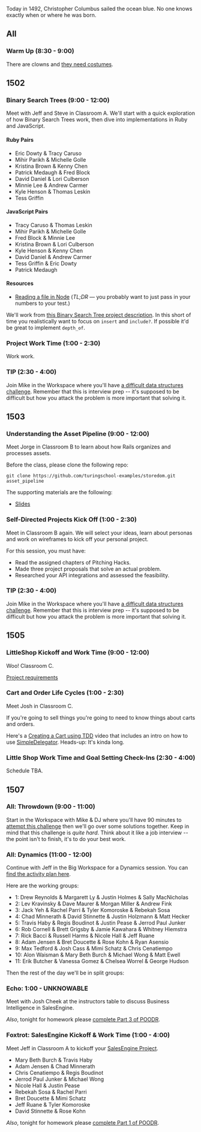 Today in 1492, Christopher Columbus sailed the ocean blue. No one knows exactly when or where he was born.

## All

### Warm Up (8:30 - 9:00)

There are clowns and [they need costumes](http://cl.ly/093a3L3e0h2h).

## 1502

### Binary Search Trees (9:00 - 12:00)

Meet with Jeff and Steve in Classroom A. We'll start with a quick exploration
of how Binary Search Trees work, then dive into implementations in Ruby and JavaScript.

#### Ruby Pairs

* Eric Dowty & Tracy Caruso
* Mihir Parikh & Michelle Golle
* Kristina Brown & Kenny Chen
* Patrick Medaugh & Fred Block
* David Daniel & Lori Culberson
* Minnie Lee & Andrew Carmer
* Kyle Henson & Thomas Leskin
* Tess Griffin

#### JavaScript Pairs

* Tracy Caruso & Thomas Leskin
* Mihir Parikh & Michelle Golle
* Fred Block & Minnie Lee
* Kristina Brown & Lori Culberson
* Kyle Henson & Kenny Chen
* David Daniel & Andrew Carmer
* Tess Griffin & Eric Dowty
* Patrick Medaugh

#### Resources

* [Reading a file in Node](https://gist.github.com/stevekinney/d4299abea06e21153a92) (_TL;DR_ — you probably want to just pass in your numbers to your test.)

We'll work from [this Binary Search Tree project description](https://github.com/JumpstartLab/curriculum/blob/master/source/projects/binary_search_tree.markdown). In this short of time you realistically want to focus on `insert` and `include?`. If possible
it'd be great to implement `depth_of`.

### Project Work Time (1:00 - 2:30)

Work work.

### TIP (2:30 - 4:00)

Join Mike in the Workspace where you'll have [a difficult data structures challenge](https://github.com/turingschool/challenges/blob/master/doubly_linked_circular_list.markdown
). Remember that this is interview prep -- it's supposed to be difficult but how
you attack the problem is more important that solving it.

## 1503

### Understanding the Asset Pipeline (9:00 - 12:00)

Meet Jorge in Classroom B to learn about how Rails organizes and processes assets.

Before the class, please clone the following repo:

```
git clone https://github.com/turingschool-examples/storedom.git asset_pipeline
```

The supporting materials are the following:

* [Slides](https://www.dropbox.com/s/98z19hzeluc5skf/Turing%20-%20Understanding%20the%20Asset%20Pipeline.key?dl=0)

### Self-Directed Projects Kick Off (1:00 - 2:30)

Meet in Classroom B again. We will select your ideas, learn about personas and work on wireframes to kick off your personal project.

For this session, you must have:

* Read the assigned chapters of Pitching Hacks.
* Made three project proposals that solve an actual problem.
* Researched your API integrations and assessed the feasibility.

### TIP (2:30 - 4:00)

Join Mike in the Workspace where you'll have [a difficult data structures challenge](https://github.com/turingschool/challenges/blob/master/doubly_linked_circular_list.markdown
). Remember that this is interview prep -- it's supposed to be difficult but how
you attack the problem is more important that solving it.

## 1505

### LittleShop Kickoff and Work Time (9:00 - 12:00)

Woo! Classroom C.

[Project requirements](https://github.com/turingschool/curriculum/blob/master/source/projects/little_shop.markdown)

### Cart and Order Life Cycles (1:00 - 2:30)

Meet Josh in Classroom C.

If you're going to sell things you're going to need to know things about
carts and orders.

Here's a [Creating a Cart using TDD](https://vimeo.com/135210007) video that includes an intro on how to use [SimpleDelegator](http://ruby-doc.org/stdlib-2.1.5/libdoc/delegate/rdoc/SimpleDelegator.html). Heads-up: It's kinda long.

### Little Shop Work Time and Goal Setting Check-Ins (2:30 - 4:00)

Schedule TBA.


## 1507

### All: Throwdown (9:00 - 11:00)

Start in the Workspace with Mike & DJ where you'll have 90 minutes to
[attempt this challenge](https://github.com/turingschool/challenges/blob/master/doubly_linked_circular_list.markdown) then we'll go over some solutions together. Keep in mind that this challenge is
*quite hard*. Think about it like a job interview -- the point isn't to finish,
it's to do your best work.

### All: Dynamics (11:00 - 12:00)

Continue with Jeff in the Big Workspace for a Dynamics session. You can
[find the activity plan here](https://github.com/turingschool/dynamics/blob/master/drive.markdown).

Here are the working groups:

* 1: Drew Reynolds & Margarett Ly & Justin Holmes & Sally MacNicholas
* 2: Lev Kravinsky & Dave Maurer & Morgan Miller & Andrew Fink
* 3: Jack Yeh & Rachel Parri & Tyler Komoroske & Rebekah Sosa
* 4: Chad Minnerath & David Stinnette & Justin Holzmann & Matt Hecker
* 5: Travis Haby & Regis Boudinot & Justin Pease & Jerrod Paul Junker
* 6: Rob Cornell & Brett Grigsby & Jamie Kawahara & Whitney Hiemstra
* 7: Rick Bacci & Russell Harms & Nicole Hall & Jeff Ruane
* 8: Adam Jensen & Bret Doucette & Rose Kohn & Ryan Asensio
* 9: Max Tedford & Josh Cass & Mimi Schatz & Chris Cenatiempo
* 10: Alon Waisman & Mary Beth Burch & Michael Wong & Matt Ewell
* 11: Erik Butcher & Vanessa Gomez & Chelsea Worrel & George Hudson

Then the rest of the day we'll be in split groups:

### Echo: 1:00 - UNKNOWABLE

Meet with Josh Cheek at the instructors table to discuss
Business Intelligence in SalesEngine.

*Also*, tonight for homework please [complete Part 3 of POODR](https://github.com/turingschool/challenges/blob/master/poodr.markdown).

### Foxtrot: SalesEngine Kickoff & Work Time (1:00 - 4:00)

Meet Jeff in Classroom A to kickoff your [SalesEngine Project](https://github.com/turingschool/curriculum/blob/master/source/projects/sales_engine.markdown).

* Mary Beth Burch & Travis Haby
* Adam Jensen & Chad Minnerath
* Chris Cenatiempo & Regis Boudinot
* Jerrod Paul Junker & Michael Wong
* Nicole Hall & Justin Pease
* Rebekah Sosa & Rachel Parri
* Bret Doucette & Mimi Schatz
* Jeff Ruane & Tyler Komoroske
* David Stinnette & Rose Kohn

*Also*, tonight for homework please [complete Part 1 of POODR](https://github.com/turingschool/challenges/blob/master/poodr.markdown).
